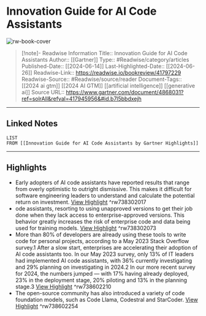 # Innovation Guide for AI Code Assistants

![rw-book-cover](https://emtemp.gcom.cloud/ngw/globalassets/gartner-tile.jpg)
<br>
>[!note]- Readwise Information
>Title:: Innovation Guide for AI Code Assistants
>Author:: [[Gartner]]
>Type:: #Readwise/category/articles
>Published-Date:: [[2024-06-14]]
>Last-Highlighted-Date:: [[2024-06-26]]
>Readwise-Link:: https://readwise.io/bookreview/41797229
>Readwise-Source:: #Readwise/source/reader
>Document-Tags:: [[2024 ai gtm]] [[2024 AI GTM]] [[artificial intelligence]] [[generative ai]] 
>Source URL:: https://www.gartner.com/document/4868031?ref=solrAll&refval=417945956&#id.b7l5bbdxejh
--- 

## Linked Notes
```dataview
LIST
FROM [[Innovation Guide for AI Code Assistants by Gartner Highlights]]
```

---

## Highlights
- Early adopters of AI code assistants have reported results that range from overly optimistic to outright dismissive. This makes it difficult for software engineering leaders to understand and calculate the potential return on investment. [View Highlight](https://readwise.io/open/738302017) ^rw738302017
- ode assistants, resorting to using unapproved versions to get their job done when they lack access to enterprise-approved versions. This behavior greatly increases the risk of enterprise code and data being used for training models. [View Highlight](https://readwise.io/open/738302073) ^rw738302073
- More than 80% of developers are already using these tools to write code for personal projects, according to a May 2023 Stack Overflow survey.1 After a slow start, enterprises are accelerating their adoption of AI code assistants too. In our May 2023 survey, only 13% of IT leaders had implemented AI code assistants, with 36% currently investigating and 29% planning on investigating in 2024.2 In our more recent survey for 2024, the numbers jumped — with 17% having already deployed, 23% in the deployment stage, 20% piloting and 13% in the planning stage.3 [View Highlight](https://readwise.io/open/738602210) ^rw738602210
- The open-source community has also introduced a variety of code foundation models, such as Code Llama, Codestral and StarCoder. [View Highlight](https://readwise.io/open/738602254) ^rw738602254
